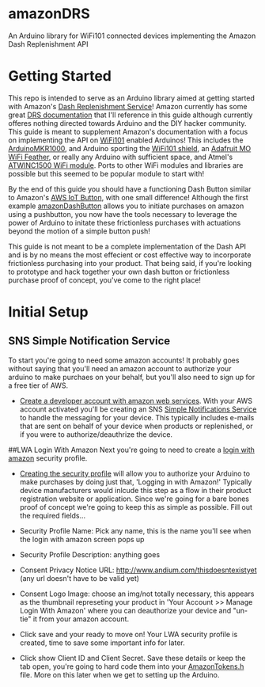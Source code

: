 # amazonDRS
An Arduino library for WiFi101 connected devices implementing the Amazon Dash Replenishment API 

# Getting Started
This repo is intended to serve as an Arduino library aimed at getting started with Amazon's [Dash Replenishment Service](https://developer.amazon.com/dash-replenishment-service)! Amazon currently has some great [DRS documentation](https://developer.amazon.com/public/solutions/devices/dash-replenishment-service/) that I'll reference in this guide although currently offeres nothing directed towards Arduino and the DIY hacker community. This guide is meant to supplement Amazon's documentation with a focus on implementing the API on [WiFi101](https://www.arduino.cc/en/Reference/WiFi101) enabled Arduinos! This includes the [ArduinoMKR1000](https://www.arduino.cc/en/Main/ArduinoMKR1000), and Arduino sporting the [WiFi101 shield](https://store-usa.arduino.cc/products/asx00001), an [Adafruit MO WiFi Feather](https://www.adafruit.com/product/3010), or really any Arduino with sufficient space, and Atmel's [ATWINC1500 WiFi module](http://www.atmel.com/images/atmel-42376-smartconnect-winc1500-mr210pa_datasheet.pdf).  Ports to other WiFi modules and libraries are possible but this seemed to be popular module to start with!

By the end of this guide you should have a functioning Dash Button similar to Amazon's [AWS IoT Button](https://aws.amazon.com/iotbutton/), with one small difference! Although the first example [amazonDashButton](https://github.com/andium/AmazonDRS/tree/master/examples/amazonDashButton) allows you to initiate purchases on amazon using a pushbutton, you now have the tools necessary to leverage the power of Arduino to initate these frictionless purchases with actuations beyond the motion of a simple button push! 

This guide is not meant to be a complete implementation of the Dash API and is by no means the most effecient or cost effective way to incorporate frictionless purchasing into your product. That being said, if you're looking to prototype and hack together your own dash button or frictionless purchase proof of concept, you've come to the right place!

# Initial Setup

## SNS Simple Notification Service
To start you're going to need some amazon accounts! It probably goes without saying that you'll need an amazon account to authorize your arduino to make purchaes on your behalf, but you'll also need to sign up for a free tier of AWS. 

* [Create a developer account with amazon web services](https://aws.amazon.com/free/?sc_channel=PS&sc_campaign=acquisition_US&sc_publisher=google&sc_medium=cloud_computing_b&sc_content=aws_account_bmm_control_q32016&sc_detail=%2Baws%20%2Baccount&sc_category=cloud_computing&sc_segment=102882724242&sc_matchtype=b&sc_country=US&s_kwcid=AL!4422!3!102882724242!b!!g!!%2Baws%20%2Baccount&ef_id=WGw8xgAABK9kcEZO:20170104000734:s). With your AWS account activated you'll be creating an SNS [Simple Notifications Service](https://aws.amazon.com/documentation/sns/) to handle the messaging for your device. This typically includes e-mails that are sent on behalf of your device when products or replenished, or if you were to authorize/deauthrize the device.

##LWA Login With Amazon
Next you're going to need to create a [login with amazon](https://developer.amazon.com/login-with-amazon) security profile. 

* [Creating the security profile](https://developer.amazon.com/lwa/sp/create-security-profile.html) will allow you to authorize your Arduino to make purchases by doing just that, 'Logging in with Amazon!' Typically device manufacturers would inlcude this step as a flow in their product registration website or application. Since we're going for a bare bones proof of concept we're going to keep this as simple as possible. Fill out the required fields...

 * Security Profile Name:	Pick any name, this is the name you'll see when the login with amazon screen pops up
 * Security Profile Description:	anything goes
 * Consent Privacy Notice URL:  http://www.andium.com/thisdoesntexistyet (any url doesn't have to be valid yet)
 * Consent Logo Image: choose an img/not totally necessary, this appears as the thumbnail represeting your product in 'Your Account >> Manage Login With Amazon' where you can deauthorize your device and "un-tie" it from your amazon account.

* Click save and your ready to move on! Your LWA security profile is created, time to save some important info for later.

* Click show Client ID and Client Secret. Save these details or keep the tab open, you're going to hard code them into your [AmazonTokens.h](https://github.com/andium/AmazonDRS/blob/master/src/AmazonTokens.h) file. More on this later when we get to setting up the Arduino.
